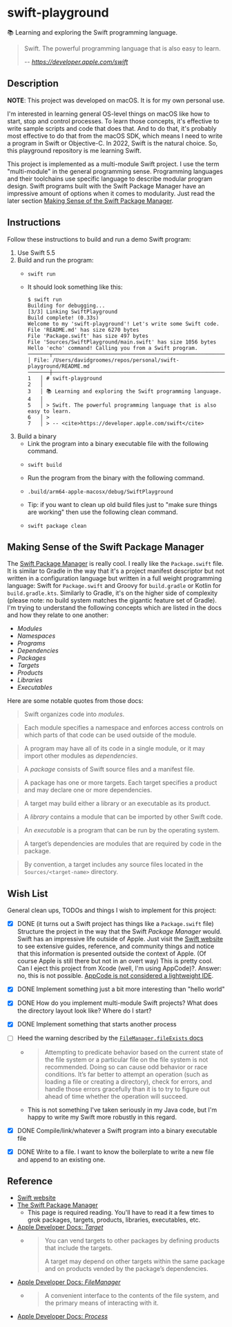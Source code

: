 # swift-playground

📚 Learning and exploring the Swift programming language.

> Swift. The powerful programming language that is also easy to learn.
>
> -- <cite>https://developer.apple.com/swift</cite>


## Description

**NOTE**: This project was developed on macOS. It is for my own personal use.

I'm interested in learning general OS-level things on macOS like how to start, stop and control processes. To learn
those concepts, it's effective to write sample scripts and code that does that. And to do that, it's probably most
effective to do that from the macOS SDK, which means I need to write a program in Swift or Objective-C. In 2022, Swift
is the natural choice. So, this playground repository is me learning Swift.

This project is implemented as a multi-module Swift project. I use the term "multi-module" in the general programming
sense. Programming languages and their toolchains use specific language to describe modular program design. Swift programs
built with the Swift Package Manager have an impressive amount of options when it comes to modularity. Just read the later
section [Making Sense of the Swift Package Manager](#making-sense-of-the-swift-package-manager).


## Instructions

Follow these instructions to build and run a demo Swift program:

1. Use Swift 5.5
2. Build and run the program:
   * ```shell
     swift run
     ```
   * It should look something like this:
     ```text
     $ swift run
     Building for debugging...
     [3/3] Linking SwiftPlayground
     Build complete! (0.33s)
     Welcome to my 'swift-playground'! Let's write some Swift code.
     File 'README.md' has size 6270 bytes
     File 'Package.swift' has size 497 bytes
     File 'Sources/SwiftPlayground/main.swift' has size 1056 bytes
     Hello 'echo' command! Calling you from a Swift program.
     ───────┬────────────────────────────────────────────────────────────────────────────────────────────────────────────────────────────────────────────────────────────────────────────────────────────────────
     │ File: /Users/davidgroomes/repos/personal/swift-playground/README.md
     ───────┼────────────────────────────────────────────────────────────────────────────────────────────────────────────────────────────────────────────────────────────────────────────────────────────────────
     1   │ # swift-playground
     2   │
     3   │ 📚 Learning and exploring the Swift programming language.
     4   │
     5   │ > Swift. The powerful programming language that is also easy to learn.
     6   │ >
     7   │ > -- <cite>https://developer.apple.com/swift</cite>
     ```
3. Build a binary
   * Link the program into a binary executable file with the following command.
   * ```shell
     swift build
     ```
   * Run the program from the binary with the following command.
   * ```shell
     .build/arm64-apple-macosx/debug/SwiftPlayground
     ```
   * Tip: if you want to clean up old build files just to "make sure things are working" then use the following clean command.
   * ```shell
     swift package clean
     ```


## Making Sense of the Swift Package Manager

The [Swift Package Manager](https://www.swift.org/package-manager/) is really cool. I really like the `Package.swift`
file. It is similar to Gradle in the way that it's a project manifest descriptor but not written in a configuration
language but written in a full weight programming language: Swift for `Package.swift` and Groovy for `build.gradle` or
Kotlin for `build.gradle.kts`. Similarly to Gradle, it's on the higher side of complexity (please note: no build system
matches the gigantic feature set of Gradle). I'm trying to understand the following concepts which are listed in the
docs and how they relate to one another:

* *Modules*
* *Namespaces*
* *Programs*
* *Dependencies*
* *Packages*
* *Targets*
* *Products*
* *Libraries*
* *Executables*

Here are some notable quotes from those docs:

> Swift organizes code into *modules*.

> Each module specifies a namespace and enforces access controls on which parts of that code can be used outside of the
> module.

> A program may have all of its code in a single module, or it may import other modules as *dependencies*.

> A *package* consists of Swift source files and a manifest file.

> A package has one or more targets. Each target specifies a product and may declare one or more dependencies.

> A target may build either a library or an executable as its product.

> A *library* contains a module that can be imported by other Swift code.

> An *executable* is a program that can be run by the operating system.

> A target’s dependencies are modules that are required by code in the package.

> By convention, a target includes any source files located in the `Sources/<target-name>` directory.


## Wish List

General clean ups, TODOs and things I wish to implement for this project:

* [x] DONE (it turns out a Swift project has things like a `Package.swift` file) Structure the project in the way that the Swift *Package Manager* would. Swift has an impressive life outside of
  Apple. Just visit the [Swift website](https://www.swift.org/) to see extensive guides, reference, and community things
  and notice that this information is presented outside the context of Apple. (Of course Apple is still there but not in an overt way)
  This is pretty cool. Can I eject this project from Xcode (well, I'm using AppCode)?. Answer: no, this is not possible.
  [AppCode is not considered a lightweight IDE](https://intellij-support.jetbrains.com/hc/en-us/community/posts/360005062659-Can-I-get-Swift-code-completion-and-syntax-highlighting-in-IntelliJ-).
* [x] DONE Implement something just a bit more interesting than "hello world"
* [x] DONE How do you implement multi-module Swift projects? What does the directory layout look like? Where do I start?
* [x] DONE Implement something that starts another process
* [ ] Heed the warning described by the [`FileManager.fileExists` docs](https://developer.apple.com/documentation/foundation/filemanager/1415645-fileexists)
   * > Attempting to predicate behavior based on the current state of the file system or a particular file on the file
       system is not recommended. Doing so can cause odd behavior or race conditions. It’s far better to attempt an
       operation (such as loading a file or creating a directory), check for errors, and handle those errors gracefully
       than it is to try to figure out ahead of time whether the operation will succeed.
   * This is not something I've taken seriously in my Java code, but I'm happy to write my Swift more robustly in
     this regard.
* [x] DONE Compile/link/whatever a Swift program into a binary executable file
* [x] DONE Write to a file. I want to know the boilerplate to write a new file and append to an existing one.


## Reference

* [Swift website](https://www.swift.org/)
* [The Swift Package Manager](https://www.swift.org/package-manager/)
  * This page is required reading. You'll have to read it a few times to grok packages, targets, products, libraries,
    executables, etc.
* [Apple Developer Docs: *Target*](https://developer.apple.com/documentation/packagedescription/target)
  * > You can vend targets to other packages by defining products that include the targets.
    > 
    > A target may depend on other targets within the same package and on products vended by the package’s dependencies. 
* [Apple Developer Docs: *FileManager*](https://developer.apple.com/documentation/foundation/filemanager)
  * > A convenient interface to the contents of the file system, and the primary means of interacting with it.
* [Apple Developer Docs: *Process*](https://developer.apple.com/documentation/foundation/process)
